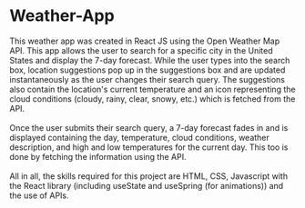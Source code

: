 # Weather-App
This weather app was created in React JS using the Open Weather Map API. This app allows the user to search for a specific city in the United States and display the 7-day forecast. While the user types into the search box, location suggestions pop up in the suggestions box and are updated instantaneously as the user changes their search query. The suggestions also contain the location's current temperature and an icon representing the cloud conditions (cloudy, rainy, clear, snowy, etc.) which is fetched from the API.<br>
 <br>
 Once the user submits their search query, a 7-day forecast fades in and is displayed containing the day, temperature, cloud conditions, weather description, and high and low temperatures for the current day. This too is done by fetching the information using the API.<br>
 <br>
 All in all, the skills required for this project are HTML, CSS, Javascript with the React library (including useState and useSpring (for animations)) and the use of APIs.
